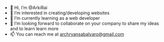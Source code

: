 - 👋 Hi, I’m @ArkiRai
- 👀 I’m interested in creating/developing websites
- 🌱 I’m currently learning as a web developer
- 💞️ I’m looking forward to collaborate on your company to share my ideas and to learn learn more 
- 📫 You can reach me at archryansabalvaro@gmail.com

<!---
ArkiRai/ArkiRai is a ✨ special ✨ repository because its `README.md` (this file) appears on your GitHub profile.
You can click the Preview link to take a look at your changes.
--->
